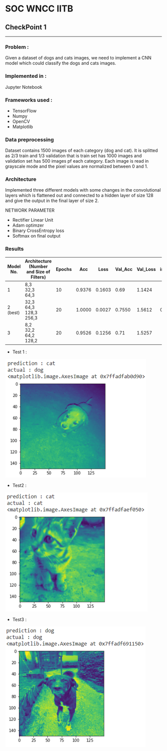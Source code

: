 # SOC WNCC IITB  
## CheckPoint 1

***

### Problem :
Given a dataset of dogs and cats images, we need to implement a CNN model which could classify the dogs and cats images.

### Implemented in :  
Jupyter Notebook

### Frameworks used :  
* TensorFlow
* Numpy
* OpenCV
* Matplotlib

### Data preprocessing  
Dataset contains 1500 images of each category (dog and cat). It is splitted as 2/3 train and 1/3 validation that is train set has 1000 images and validation set has 500 images pf each category. Each image is read in grayscale mode and the pixel values are normalized between 0 and 1.

### Architecture 
Implemented three different models with some changes in the convolutional layers which is flattened out and connected to a hidden layer of size 128 and give the output in the final layer of size 2. 

NETWORK PARAMETER 
* Rectifier Linear Unit
* Adam optimzer
* Binary CrossEntropy loss
* Softmax on final output

### Results

| Model No. 	| Architecture (Number and Size of Filters) 	| Epochs 	| Acc 	| Loss 	| Val_Acc 	| Val_Loss 	| image1 	| image2 	| image3 	|
|-	|-	|-	|-	|-	|-	|-	|-	|-	|-	|
| 1  	| 8,3<br>32,3<br>64,3 	| 10 	| 0.9376 	| 0.1603 	| 0.69 	| 1.1424 	|  	|  	|  	|
| 2 (best)	| 32,3<br>64,3<br>128,3<br>256,3 	| 20 	| 1.0000 	| 0.0027 	| 0.7550 | 1.5612 	| 0 	| 1 	| 1 	|
| 3 	| 8,2<br>32,2<br>64,2<br>128,2 	| 20 	| 0.9526 	| 0.1256 	| 0.71 	| 1.5257 	|  	|  	|  	|

* Test 1 :  

![IMAGE1](resources/Prediction1.PNG)


* Test2 :  

![IMAGE2](resources/Prediction2.PNG)


* Test3 :  

![IMAGE3](resources/Prediction3.PNG)
